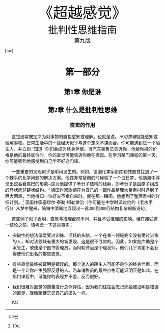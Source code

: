 <head>
  <style>
    h1, h2 ,h3{
      text-align: center;
    }
  </style>
</head>

<center><font face="幼圆" font color=black  size=10>《超越感觉》</center></font>

<center><font face="幼圆" font color=black size=6>批判性思维指南</center></font>

<center><font face="幼圆" font color=black size=4>第九版</center></font>

<font face="幼圆" font color=black>
<div STYLE="page-break-after: always;"></div>

[toc]

<div STYLE="page-break-after: always;"></div>

# 第一部分 
## 第1章 你是谁
## 第2章 什么是批判性思维
### 直觉的作用
$~~~~~$ 直觉通常被定义为对事物的直接感知或理解。也就是说，<i>不用推理</i>就能感知或理解事物。日常生活中的一些经历似乎与这个定义不谋而合。你可能遇到过一个陌生人，并立刻 "知道 "你们会成为终身伴侣。当汽车销售员告诉你，他给你报的价格是他的最终底价时，你的直觉可能告诉你他在撒谎。在学习某门课程的第一天，你可能强烈地感觉到自己学不好这门课。

$~~~~~$ 一些重要的发现似乎是瞬间发生的。例如，德国化学家凯库勒凭直觉找到了一个棘手的化学问题的解决方案。他在非常疲倦的时候做了一个白日梦。他脑海中浮现出蛇吞食尾巴的形象--这为他提供了苯分子结构的线索，即苯分子是由原子组成的环状而非链状结构。[^9] 德国作家歌德在为自己的一部作品整理大量素材时遇到了巨大困难，当他得知一位好友不幸自杀时。就在那一瞬间，他想到了整理素材的详细计划。[^10] 英国作家塞缪尔-泰勒-柯勒律治（你可能在中学时读过他的《老水手行》）从梦中醒来，脑海中清晰地浮现出一首200到300行结构复杂的新诗句。

$~~~~~$ 这些例子似乎表明，直觉与推理截然不同，并且不受推理的影响。但在接受这一结论之前，请考虑一下这些事实：

- 突破性的想法偏爱受过训练、活跃的头脑。一个在某一领域完全没有受过训练的人，却对该领域有重大的新发现，这是很不寻常的。因此，如果凯库勒是个水管工，歌德是个图书管理员，而柯勒律治是个理发师，他们几乎肯定不会获得使他们出名的那些直觉。

- 有些直觉最终被证明是错误的。那个迷人的陌生人可能不是你的终身伴侣，而是一个让你产生强烈反感的人。汽车销售员的最终价格可能证明正是如此。在那门课程中，可能你的表现并不差，反而很好。

- 我们很难对直觉的质量进行总体评估，因为我们往往会忘记那些被证明是错误的直觉，就像赌徒忘记自己的损失一样。


$~~~~~$ P23




[^9]:9
[^10]:10



